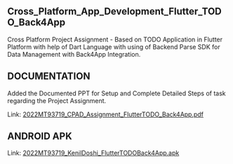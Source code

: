 ## Cross_Platform_App_Development_Flutter_TODO_Back4App
Cross Platform Project Assignment - Based on TODO Application in Flutter Platform with help of Dart Language with using of Backend Parse SDK for Data Management with Back4App Integration.

## DOCUMENTATION 
Added the Documented PPT for Setup and Complete Detailed Steps of task regarding the Project Assignment.

Link: [2022MT93719_CPAD_Assignment_FlutterTODO_Back4App.pdf](2022MT93719_CPAD_Assignment_FlutterTODO_Back4App.pdf)

## ANDROID APK
Link: [2022MT93719_KenilDoshi_FlutterTODOBack4App.apk](https://drive.google.com/file/d/14nfQlNa0zsjl5qPJ1LIZZu0r2ncxx8J7/view?usp=drive_link)
